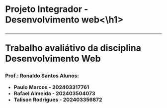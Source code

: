 <h1>Projeto Integrador - Desenvolvimento web<\h1><br><hr>
<p>Trabalho avaliátivo da disciplina Desenvolvimento Web</p>
  
<h3>Prof.: Ronaldo Santos
Alunos:<br>
<ul>
  <li>Paulo Marcos - 202403317761
  <li>Rafael Almeida - 202403504073
  <li>Talison Rodrigues - 202403356872
